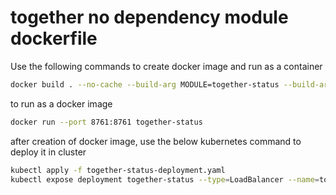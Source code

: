 # together no dependency module dockerfile

Use the following commands to create docker image and run as a container
```bash
docker build . --no-cache --build-arg MODULE=together-status --build-arg PORT=8761 -f docker/together-no-dependency.dev.Dockerfile -t together-status
```

to run as a docker image
```bash
docker run --port 8761:8761 together-status
```

after creation of docker image, use the below kubernetes command to deploy it in cluster

```bash
kubectl apply -f together-status-deployment.yaml
kubectl expose deployment together-status --type=LoadBalancer --name=together-status-expose
```